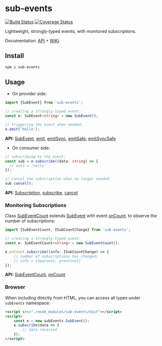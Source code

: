 # sub-events

[![Build Status](https://travis-ci.org/vitaly-t/sub-events.svg?branch=master)](https://travis-ci.org/vitaly-t/sub-events)
[![Coverage Status](https://coveralls.io/repos/vitaly-t/sub-events/badge.svg?branch=master)](https://coveralls.io/r/vitaly-t/sub-events?branch=master)

Lightweight, strongly-typed events, with monitored subscriptions. 

Documentation: [API] + [WiKi].

## Install

```sh
npm i sub-events
```

## Usage

* On provider side:

```ts
import {SubEvent} from 'sub-events';

// creating a strongly-typed event: 
const e: SubEvent<string> = new SubEvent();

// triggering the event when needed:
e.emit('hello');
```

**API:** [SubEvent], [emit], [emitSync], [emitSafe], [emitSyncSafe]

* On consumer side:

```ts
// subscribing to the event:
const sub = e.subscribe((data: string) => {
  // data = 'hello'
});

// cancel the subscription when no longer needed:
sub.cancel();
```

**API:** [Subscription], [subscribe], [cancel]

### Monitoring Subscriptions

Class [SubEventCount] extends [SubEvent] with event [onCount], to observe the number of subscriptions:

```ts
import {SubEventCount, ISubCountChange} from 'sub-events';

// creating a strongly-typed event:
const e: SubEventCount<string> = new SubEventCount();

e.onCount.subscribe((info: ISubCountChange) => {
    // number of subscriptions has changed;
    // info = {newCount, prevCount} 
});
``` 

**API:** [SubEventCount], [onCount]

### Browser

When including directly from HTML, you can access all types under `subEvents` namespace:

```html
<script src="./node_modules/sub-events/dist"></script>
<script>
    const e = new subEvents.SubEvent();
    e.subscribe(data => {
        // data received
    });
</script>
``` 

[API]:https://vitaly-t.github.io/sub-events
[WiKi]:https://github.com/vitaly-t/sub-events/wiki
[Subscription]:https://vitaly-t.github.io/sub-events/classes/subscription.html
[subscribe]:https://vitaly-t.github.io/sub-events/classes/subevent.html#subscribe
[cancel]:https://vitaly-t.github.io/sub-events/classes/subscription.html#cancel
[emit]:https://vitaly-t.github.io/sub-events/classes/subevent.html#emit
[emitSync]:https://vitaly-t.github.io/sub-events/classes/subevent.html#emitsync
[emitSafe]:https://vitaly-t.github.io/sub-events/classes/subevent.html#emitsafe
[emitSyncSafe]:https://vitaly-t.github.io/sub-events/classes/subevent.html#emitsyncsafe
[onCount]:https://vitaly-t.github.io/sub-events/classes/subeventcount.html#oncount
[Extras]:https://github.com/vitaly-t/sub-events/wiki/Extras
[SubEvent]:https://vitaly-t.github.io/sub-events/classes/subevent.html
[SubEventCount]:https://vitaly-t.github.io/sub-events/classes/subeventcount.html

